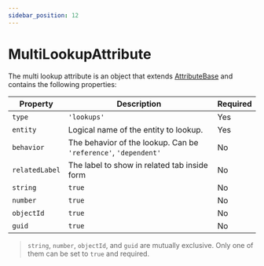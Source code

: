 ```yaml
---
sidebar_position: 12
---
```


# MultiLookupAttribute

The multi lookup attribute is an object that extends [AttributeBase](/docs/api-reference/attributes/base) and contains the following properties:

| Property | Description | Required |
|---|---|---|
| `type` | `'lookups'` | Yes |
| `entity` | Logical name of the entity to lookup. | Yes |
| `behavior` | The behavior of the lookup. Can be `'reference'`, `'dependent'` | No |
| `relatedLabel` | The label to show in related tab inside form | No |
| `string` | `true` | No |
| `number` | `true` | No |
| `objectId` | `true` | No |
| `guid` | `true` | No |


> `string`, `number`, `objectId`, and `guid` are mutually exclusive. Only one of them can be set to `true` and required.

